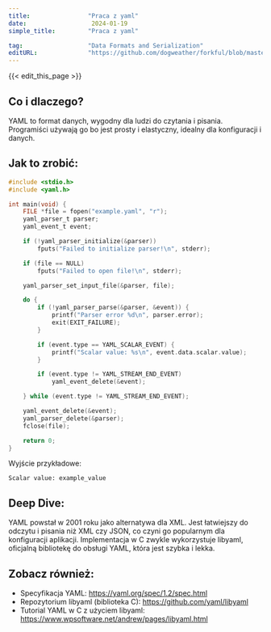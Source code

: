 ```yaml
---
title:                "Praca z yaml"
date:                  2024-01-19
simple_title:         "Praca z yaml"

tag:                  "Data Formats and Serialization"
editURL:              "https://github.com/dogweather/forkful/blob/master/content/pl/c/working-with-yaml.md"
---
```


{{< edit_this_page >}}

## Co i dlaczego?
YAML to format danych, wygodny dla ludzi do czytania i pisania. Programiści używają go bo jest prosty i elastyczny, idealny dla konfiguracji i danych.

## Jak to zrobić:
```C
#include <stdio.h>
#include <yaml.h>

int main(void) {
    FILE *file = fopen("example.yaml", "r");
    yaml_parser_t parser;
    yaml_event_t event;

    if (!yaml_parser_initialize(&parser))
        fputs("Failed to initialize parser!\n", stderr);

    if (file == NULL)
        fputs("Failed to open file!\n", stderr);

    yaml_parser_set_input_file(&parser, file);

    do {
        if (!yaml_parser_parse(&parser, &event)) {
            printf("Parser error %d\n", parser.error);
            exit(EXIT_FAILURE);
        }

        if (event.type == YAML_SCALAR_EVENT) {
            printf("Scalar value: %s\n", event.data.scalar.value);
        }

        if (event.type != YAML_STREAM_END_EVENT)
            yaml_event_delete(&event);

    } while (event.type != YAML_STREAM_END_EVENT);

    yaml_event_delete(&event);
    yaml_parser_delete(&parser);
    fclose(file);

    return 0;
}
```
Wyjście przykładowe:
```
Scalar value: example_value
```

## Deep Dive:
YAML powstał w 2001 roku jako alternatywa dla XML. Jest łatwiejszy do odczytu i pisania niż XML czy JSON, co czyni go popularnym dla konfiguracji aplikacji. Implementacja w C zwykle wykorzystuje libyaml, oficjalną bibliotekę do obsługi YAML, która jest szybka i lekka.

## Zobacz również:
- Specyfikacja YAML: https://yaml.org/spec/1.2/spec.html
- Repozytorium libyaml (biblioteka C): https://github.com/yaml/libyaml
- Tutorial YAML w C z użyciem libyaml: https://www.wpsoftware.net/andrew/pages/libyaml.html
